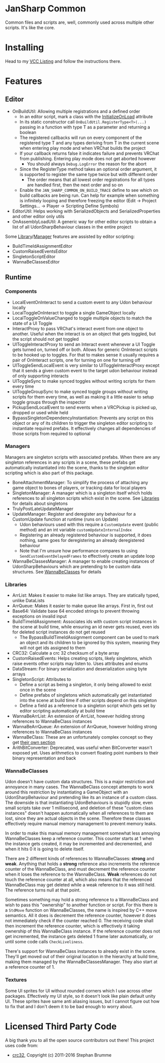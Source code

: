 
# JanSharp Common

Common files and scripts are, well, commonly used across multiple other scripts. It's like the core.

# Installing

Head to my [VCC Listing](https://jansharp.github.io/vrc/vcclisting.xhtml) and follow the instructions there.

# Features

## Editor

- OnBuildUtil: Allowing multiple registrations and a defined order
  - In an editor script, mark a class with the [InitializeOnLoad](https://docs.unity3d.com/ScriptReference/InitializeOnLoadAttribute.html) attribute
  - In its static constructor call `OnBuildUtil.RegisterType<T>(...)` passing in a function with type T as a parameter and returning a boolean
  - The registered callbacks will run on every component of the registered type T and any types deriving from T in the current scene when entering play mode and when VRChat builds the project
  - If your callback returns false it indicates failure and prevents VRChat from publishing. Entering play mode does not get aborted however
    - You should always `Debug.LogError` the reason for the abort
  - Since the RegisterType method takes an optional order argument, it is supported to register the same type twice but with different order
    - The order means that all lowest order registrations for all types are handled first, then the next order and so on
  - Enable the `JAN_SHARP_COMMON_ON_BUILD_TRACE` define to see which on build callbacks are being run. Can help for example when something is infinitely looping and therefore freezing the editor (Edit -> Project Settings... -> Player -> Scripting Define Symbols)
- EditorUtil: Helps working with SerializedObjects and SerializedProperties and other editor only utils
- OnAssemblyLoadUtil: A generic way for other editor scripts to obtain a list of all UdonSharpBehaviour classes in the entire project

Some [Library](#libraries)/[Manager](#managers) features are assisted by editor scripting:

- BuildTimeIdAssignmentEditor
- CustomRaisedEventsEditor
- SingletonScriptEditor
- WannaBeClassesEditor

## Runtime

### Components

- LocalEventOnInteract to send a custom event to any Udon behaviour locally
- LocalToggleOnInteract to toggle a single GameObject locally
- LocalToggleOnValueChanged to toggle multiple objects to match the state of a UI Toggle
- InteractProxy to pass VRChat's interact event from one object to another. Useful when the interact is on an object that gets toggled, but the script should not get toggled
- UIToggleInteractProxy to send an Interact event whenever a UI Toggle gets turned on, turned off or both. Allows for generic OnInteract scripts to be hooked up to toggles. For that to makes sense it usually requires a pair of OnInteract scripts, one for turning on one for turning off
- UIToggleSendLocalEvent is very similar to UIToggleInteractProxy except that it sends a given custom event to the target udon behaviour instead of only supporting interacts
- UIToggleSync to make synced toggles without writing scripts for them every time
- UIToggleGroupSync to make synced toggle groups without writing scripts for them every time, as well as making it a little easier to setup toggle groups through the inspector
- PickupSendLocalEvent to send events when a VRCPickup is picked up, dropped or used while held
- BypassSingletonDependencyInstantiation: Prevents any script on this object or any of its children to trigger the singleton editor scripting to instantiate required prefabs. It effectively changes all dependencies of those scripts from required to optional

### Managers

Managers are singleton scripts with associated prefabs. When there are any singleton references in any scripts in a scene, these prefabs get automatically instantiated into the scene, thanks to the singleton editor scripting which is also part of this package.

- BoneAttachmentManager: To simplify the process of attaching any game object to bones of players, or tracking data for local players
- SingletonManager: A manager which is a singleton itself which holds references to all singleton scripts which exist in the scene. See [Libraries](#libraries) for details about singletons
- TrulyPostLateUpdateManager
- UpdateManager: Register and deregister any behaviour for a CustomUpdate function at runtime (runs on Update)
  - Udon behaviours used with this require a `CustomUpdate` event (public method) and an int variable `customUpdateInternalIndex`
  - Registering an already registered behaviour is supported, it does nothing, same goes for deregistering an already deregistered behaviour
  - Note that I'm unsure how performance compares to using `SendCustomEventDelayedFrames` to effectively create an update loop
- WannaBeClassesManager: A manager to enable creating instances of UdonSharpBehaviours which are pretending to be custom data structures. See [WannaBeClasses](#wannabeclasses) for details

### Libraries

- ArrList: Makes it easier to make list like arrays. They are statically typed, unlike DataLists
- ArrQueue: Makes it easier to make queue like arrays. First in, first out
- Base64: Validate base 64 encoded strings to prevent throwing exceptions on invalid input
- BuildTimeIdAssignment: Associates ids with custom script instances in the scene at build time, while ensuring an id never gets reused, even ids for deleted script instances do not get reused
  - The BypassBuildTimeIdAssignment component can be used to mark an object and its children to be ignored by this system, meaning they will not get ids assigned to them
- CRC32: Calculate a crc 32 checksum of a byte array
- CustomRaisedEvents: Helps creating scripts, likely singletons, which raise events other scripts may listen to. Uses attributes and enums
- DataStream: For binary serialization and deserialization using byte arrays
- SingletonScript: Attributes to
  - Define a script as being a singleton, it only being allowed to exist once in the scene
  - Define prefabs of singletons which automatically get instantiated into the scene at build time if other scripts depend on this singleton
  - Define a field as a reference to a singleton script which gets set by editor scripting automatically at build time
- WannaBeArrList: An extension of ArrList, however holding strong references to WannaBeClass instances
- WannaBeArrQueue: An extension of ArrQueue, however holding strong references to WannaBeClass instances
- WannaBeClass: These are an unfortunately complex concept so they get [their own section](#wannabeclasses)
- ArithBitConverter: Deprecated, was useful when BitConverter wasn't exposed yet. Uses arithmetics to convert floating point numbers to their binary representation and back

### WannaBeClasses

Udon doesn't have custom data structures. This is a major restriction and annoyance in many cases. The WannaBeClass concept attempts to work around this restriction by instantiating a GameObject with an UdonSharpBehaviour and pretending like its an instance of a custom class. The downside is that instantiating UdonBehaviours is stupidly slow, even small scripts take over 1 millisecond, and deletion of these "custom class instances" doesn't happen automatically when all references to them are lost, since they are actual objects in the scene. Therefore these classes effectively require manual memory management to prevent memory leaks.

In order to make this manual memory management somewhat less annoying WannaBeClasses keep a reference counter. This counter starts at 1 when the instance gets created, it may be incremented and decremented, and when it hits 0 it is going to delete itself.

There are 2 different kinds of references to WannaBeClasses: **strong** and **weak**. Anything that holds a **strong** reference also increments the reference counter of the WannaBeClass, and must decrement the reference counter when it loses the reference to the WannaBeClass. **Weak** references do not touch the reference counter at all, which also means that the referenced WannaBeClass may get deleted while a weak reference to it was still held. The reference turns null at that point.

Sometimes something may hold a strong reference to a WannaBeClass and wish to pass this "ownership" to another function or script. For this there is a `StdMove` function on WannaBeClasses, the name is inspired by C++ move semantics. All it does is decrement the reference counter, however it does not immediately check if the counter reached 0. The receiving code shall then increment the reference counter, which is effectively it taking ownership of this WannaBeClass instance. If the reference counter does not get incremented, the instance gets deleted 1 frame later automatically, or until some code calls `CheckLiveliness`.

There's support for WannaBeClass instances to already exist in the scene. They'll get moved out of their original location in the hierarchy at build time, making them managed by the WannaBeClassesManager. They also start at a reference counter of 1.

### Textures

Some UI sprites for UI without rounded corners which I use across other packages. Effectively my UI style, so it doesn't look like plain default unity UI. These sprites have same anti aliasing issues, but I cannot figure out how to fix that and I don't deem it to be bad enough to worry about.

# Licensed Third Party Code

A big thank you to all the open source contributors out there! This project uses code from:

- [crc32](https://github.com/stbrumme/crc32), Copyright (c) 2011-2016 Stephan Brumme
